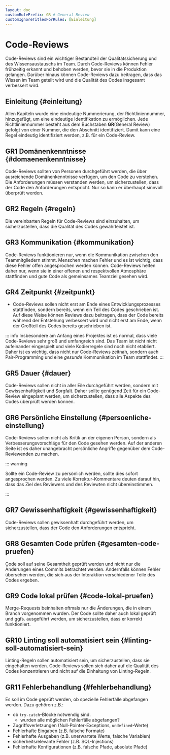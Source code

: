 ```yaml
---
layout: doc
customRulePrefix: GR # General Review
customIgnoreTitlesForRules: [Einleitung]
---
```


# Code-Reviews

Code-Reviews sind ein wichtiger Bestandteil der Qualitätssicherung und des Wissensaustauschs im Team.
Durch Code-Reviews können Fehler frühzeitig erkannt und behoben werden, bevor sie in die Produktion gelangen.
Darüber hinaus können Code-Reviews dazu beitragen, dass das Wissen im Team geteilt wird und die Qualität des Codes insgesamt verbessert wird.

## Einleitung {#einleitung}

Allen Kapiteln wurde eine eindeutige Nummerierung, der Richtliniennummer, hinzugefügt, um eine eindeutige Identifikation zu ermöglichen.
Jede Richtliniennummer besteht aus dem Buchstaben **GR**(General Review) gefolgt von einer Nummer, die den Abschnitt identifiziert. Damit kann eine Regel eindeutig identifiziert werden, z.B. für ein Code-Review.

## GR1 Domänenkenntnisse {#domaenenkenntnisse}

Code-Reviews sollten von Personen durchgeführt werden, die über ausreichende Domänenkenntnisse verfügen, um den Code zu verstehen.
Die Anforderungen müssen verstanden werden, um sicherzustellen, dass der Code den Anforderungen entspricht.
Nur so kann er überhaupt sinnvoll überprüft werden.

## GR2 Regeln {#regeln}

Die vereinbarten Regeln für Code-Reviews sind einzuhalten, um sicherzustellen, dass die Qualität des Codes gewährleistet ist.

## GR3 Kommunikation {#kommunikation}

Code-Reviews funktionieren nur, wenn die Kommunikation zwischen den Teammitgliedern stimmt.
Menschen machen Fehler und es ist wichtig, dass diese Fehler offen angesprochen werden können.
Code-Reviews helfen daher nur, wenn sie in einer offenen und respektvollen Atmosphäre stattfinden und gute Code als gemeinsames Teamziel gesehen wird.

## GR4 Zeitpunkt {#zeitpunkt}

- Code-Reviews sollen nicht erst am Ende eines Entwicklungsprozesses stattfinden, sondern bereits, wenn ein Teil des Codes geschrieben ist.
Auf diese Weise können Reviews dazu beitragen, dass der Code bereits während der Entstehung verbessert wird und nicht erst am Ende, wenn der Großteil des Codes bereits geschrieben ist.

::: info
Insbesondere am Anfang eines Projektes ist es normal, dass viele Code-Reviews sehr groß und umfangreich sind.
Das Team ist nicht nicht aufeinander eingespielt und viele Kodierregele sind noch nicht etabliert.
Daher ist es wichtig, dass nicht nur Code-Reviews zeitnah, sondern auch Pair-Programming und eine *gesunde* Kommunikation im Team stattfindet.
:::

## GR5 Dauer {#dauer}

Code-Reviews sollen nicht in aller Eile durchgeführt werden, sondern mit Gewissenhaftigkeit und Sorgfalt.
Daher sollte genügend Zeit für ein Code-Review eingeplant werden, um sicherzustellen, dass alle Aspekte des Codes überprüft werden können.

## GR6 Persönliche Einstellung {#persoenliche-einstellung}

Code-Reviews sollen nicht als Kritik an der eigenen Person, sondern als Verbesserungsvorschläge für den Code gesehen werden.
Auf der anderen Seite ist es daher unangebracht persönliche Angriffe gegenüber dem Code-Reviewenden zu machen.

::: warning

Sollte ein Code-Review zu persönlich werden, sollte dies sofort angesprochen werden.
Zu viele Korrektur-Kommentare deuten darauf hin, dass das Ziel des Reviewers und des Reviewten nicht übereinstimmen.

:::

## GR7 Gewissenhaftigkeit {#gewissenhaftigkeit}

Code-Reviews sollen gewissenhaft durchgeführt werden, um sicherzustellen, dass der Code den Anforderungen entspricht.

## GR8 Gesamten Code prüfen {#gesamten-code-pruefen}

Code soll auf seine Gesamtheit geprüft werden und nicht nur die Änderungen eines Commits betrachtet werden.
Andernfalls können Fehler übersehen werden, die sich aus der Interaktion verschiedener Teile des Codes ergeben.

## GR9 Code lokal prüfen {#code-lokal-pruefen}

Merge-Requests beinhalten oftmals nur die Änderungen, die in einem Branch vorgenommen wurden.
Der Code sollte daher auch lokal geprüft und ggfs. ausgeführt werden, um sicherzustellen, dass er korrekt funktioniert.

## GR10 Linting soll automatisiert sein {#linting-soll-automatisiert-sein}

Linting-Regeln sollen automatisiert sein, um sicherzustellen, dass sie eingehalten werden.
Code-Reviews sollen sich daher auf die Qualität des Codes konzentrieren und nicht auf die Einhaltung von Linting-Regeln.

## GR11 Fehlerbehandlung {#fehlerbehandlung}

Es soll im Code geprüft werden, ob spezielle Fehlerfälle abgefangen werden.
Dazu gehören z.B.:

- ob `try-catch`-Blöcke notwendig sind.
  - wurden alle möglichen Fehlerfälle abgefangen?
- Zugriffsverletzungen (Null-Pointer-Exceptions, `undefined`-Werte)
- Fehlerhafte Eingaben (z.B. falsche Formate)
- Fehlerhafte Ausgaben (z.B. unerwartete Werte, falsche Variablen)
- sicherheitsrelevante Fehler (z.B. SQL-Injections)
- Fehlerhafte Konfigurationen (z.B. falsche Pfade, absolute Pfade)

